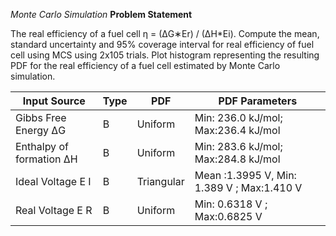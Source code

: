*Monte Carlo Simulation*
**Problem Statement** 


The real efficiency of a fuel cell η =  (ΔG∗Er) / (ΔH*Ei).  Compute the mean, standard uncertainty and 95% coverage interval for real efficiency of fuel cell using MCS using 2x105 trials. Plot histogram representing the resulting PDF for the real efficiency of a fuel cell estimated by Monte Carlo simulation. 



|**Input Source** |**Type** |**PDF** |**PDF Parameters** |
| - | - | - | - |
|Gibbs Free Energy ΔG |B |Uniform |Min: 236.0 kJ/mol; Max:236.4 kJ/mol |
|Enthalpy of formation ΔH |B |Uniform |Min: 283.6 kJ/mol; Max:284.8 kJ/mol |
|Ideal Voltage E I|B |Triangular |Mean :1.3995 V, Min: 1.389 V ; Max:1.410 V |
|Real Voltage E R|B |Uniform |Min: 0.6318 V ; Max:0.6825 V |

